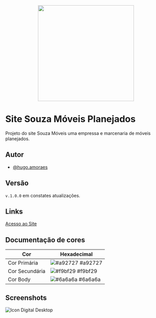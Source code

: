 <div align="center">
<img src="https://github.com/user-attachments/assets/4b953edb-a123-4556-8343-19d9b06ed06f" width="300px" />
</div>

# Site Souza Móveis Planejados

Projeto do site Souza Móveis uma empressa e marcenaria de móveis planejados.

## Autor

- [@hugo.amoraes](https://github.com/HugoaMoraes)

## Versão

`v.1.0.0` em constates atualizações.

## Links

[Acesso ao Site](https://hugoamoraes.github.io/SouzaMoveis/)

## Documentação de cores

| Cor            | Hexadecimal                                                      |
| -------------- | ---------------------------------------------------------------- |
| Cor Primária   | ![#a92727](https://via.placeholder.com/10/a92727?text=+) #a92727 |
| Cor Secundária | ![#f9bf29](https://via.placeholder.com/10/f9bf29?text=+) #f9bf29 |
| Cor Body       | ![#6a6a6a](https://via.placeholder.com/10/6a6a6a?text=+) #6a6a6a |

## Screenshots

![Icon Digital Desktop](https://github.com/user-attachments/assets/4b953edb-a123-4556-8343-19d9b06ed06f)
